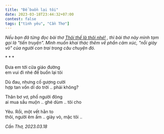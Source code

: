 ```yaml
---
title: "Để buồn lại tôi"
date: 2023-03-18T23:44:32+07:00
contest: false
tags: ["tình yêu", "Cần Thơ"]
---
```

*Nếu bạn đã từng đọc bài thơ [Thôi thế là thôi nhé!](/posts/thoi-the-la-thoi-nhe/) , thì bài thơ này mình tạm gọi là "tiền truyện". Mình muốn khai thác thêm về phần cảm xúc, "nỗi giày vò" của người con trai trong câu chuyện đó.*
  
\* \* \*
  
Đưa em tới cửa giáo đường  
em vui đi nhé để buồn lại tôi  
  
Dù đau, nhưng cố gượng cười  
hợp tan vốn dĩ do trời .. phải không?  
  
Thân bơ vơ, phố người đông  
ai mua sầu muộn .. ghé dùm .. tôi cho  
  
Yêu. Rồi, một vết hằn to  
thôi, người êm ấm .. giày vò, mặc tôi ..  
  
*Cần Thơ, 2023.03.18*